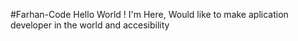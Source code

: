 #Farhan-Code
Hello World !
I'm Here, Would like to make aplication developer in the world and accesibility

